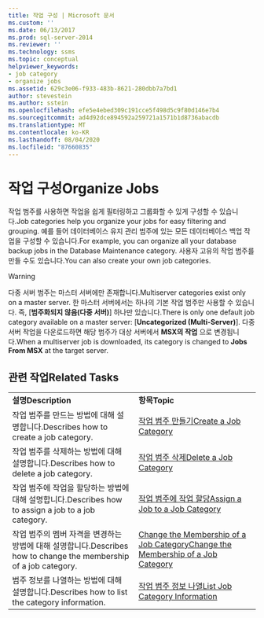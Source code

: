 ```yaml
---
title: 작업 구성 | Microsoft 문서
ms.custom: ''
ms.date: 06/13/2017
ms.prod: sql-server-2014
ms.reviewer: ''
ms.technology: ssms
ms.topic: conceptual
helpviewer_keywords:
- job category
- organize jobs
ms.assetid: 629c3e06-f933-483b-8621-280dbb7a7bd1
author: stevestein
ms.author: sstein
ms.openlocfilehash: efe5e4ebed309c191cce5f498d5c9f80d146e7b4
ms.sourcegitcommit: ad4d92dce894592a259721a1571b1d8736abacdb
ms.translationtype: MT
ms.contentlocale: ko-KR
ms.lasthandoff: 08/04/2020
ms.locfileid: "87660835"
---
```

# <a name="organize-jobs"></a><span data-ttu-id="e3553-102">작업 구성</span><span class="sxs-lookup"><span data-stu-id="e3553-102">Organize Jobs</span></span>
  <span data-ttu-id="e3553-103">작업 범주를 사용하면 작업을 쉽게 필터링하고 그룹화할 수 있게 구성할 수 있습니다.</span><span class="sxs-lookup"><span data-stu-id="e3553-103">Job categories help you organize your jobs for easy filtering and grouping.</span></span> <span data-ttu-id="e3553-104">예를 들어 데이터베이스 유지 관리 범주에 있는 모든 데이터베이스 백업 작업을 구성할 수 있습니다.</span><span class="sxs-lookup"><span data-stu-id="e3553-104">For example, you can organize all your database backup jobs in the Database Maintenance category.</span></span> <span data-ttu-id="e3553-105">사용자 고유의 작업 범주를 만들 수도 있습니다.</span><span class="sxs-lookup"><span data-stu-id="e3553-105">You can also create your own job categories.</span></span>  
  
> [!WARNING]  
>  <span data-ttu-id="e3553-106">다중 서버 범주는 마스터 서버에만 존재합니다.</span><span class="sxs-lookup"><span data-stu-id="e3553-106">Multiserver categories exist only on a master server.</span></span> <span data-ttu-id="e3553-107">한 마스터 서버에서는 하나의 기본 작업 범주만 사용할 수 있습니다. 즉, [**범주화되지 않음(다중 서버)**] 하나만 있습니다.</span><span class="sxs-lookup"><span data-stu-id="e3553-107">There is only one default job category available on a master server: [**Uncategorized (Multi-Server)**].</span></span> <span data-ttu-id="e3553-108">다중 서버 작업을 다운로드하면 해당 범주가 대상 서버에서 **MSX의 작업** 으로 변경됩니다.</span><span class="sxs-lookup"><span data-stu-id="e3553-108">When a multiserver job is downloaded, its category is changed to **Jobs From MSX** at the target server.</span></span>  
  
## <a name="related-tasks"></a><span data-ttu-id="e3553-109">관련 작업</span><span class="sxs-lookup"><span data-stu-id="e3553-109">Related Tasks</span></span>  
  
|||  
|-|-|  
|<span data-ttu-id="e3553-110">**설명**</span><span class="sxs-lookup"><span data-stu-id="e3553-110">**Description**</span></span>|<span data-ttu-id="e3553-111">**항목**</span><span class="sxs-lookup"><span data-stu-id="e3553-111">**Topic**</span></span>|  
|<span data-ttu-id="e3553-112">작업 범주를 만드는 방법에 대해 설명합니다.</span><span class="sxs-lookup"><span data-stu-id="e3553-112">Describes how to create a job category.</span></span>|[<span data-ttu-id="e3553-113">작업 범주 만들기</span><span class="sxs-lookup"><span data-stu-id="e3553-113">Create a Job Category</span></span>](create-a-job-category.md)|  
|<span data-ttu-id="e3553-114">작업 범주를 삭제하는 방법에 대해 설명합니다.</span><span class="sxs-lookup"><span data-stu-id="e3553-114">Describes how to delete a job category.</span></span>|[<span data-ttu-id="e3553-115">작업 범주 삭제</span><span class="sxs-lookup"><span data-stu-id="e3553-115">Delete a Job Category</span></span>](delete-a-job-category.md)|  
|<span data-ttu-id="e3553-116">작업 범주에 작업을 할당하는 방법에 대해 설명합니다.</span><span class="sxs-lookup"><span data-stu-id="e3553-116">Describes how to assign a job to a job category.</span></span>|[<span data-ttu-id="e3553-117">작업 범주에 작업 할당</span><span class="sxs-lookup"><span data-stu-id="e3553-117">Assign a Job to a Job Category</span></span>](assign-a-job-to-a-job-category.md)|  
|<span data-ttu-id="e3553-118">작업 범주의 멤버 자격을 변경하는 방법에 대해 설명합니다.</span><span class="sxs-lookup"><span data-stu-id="e3553-118">Describes how to change the membership of a job category.</span></span>|[<span data-ttu-id="e3553-119">Change the Membership of a Job Category</span><span class="sxs-lookup"><span data-stu-id="e3553-119">Change the Membership of a Job Category</span></span>](change-the-membership-of-a-job-category.md)|  
|<span data-ttu-id="e3553-120">범주 정보를 나열하는 방법에 대해 설명합니다.</span><span class="sxs-lookup"><span data-stu-id="e3553-120">Describes how to list the category information.</span></span>|[<span data-ttu-id="e3553-121">작업 범주 정보 나열</span><span class="sxs-lookup"><span data-stu-id="e3553-121">List Job Category Information</span></span>](list-job-category-information.md)|  
  
  
